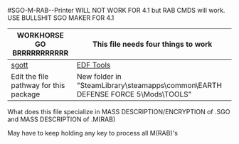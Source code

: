 #SGO-M-RAB--Printer WILL NOT WORK FOR 4.1 but RAB CMDS will work. USE BULLSHIT SGO MAKER FOR 4.1

| WORKHORSE GO BRRRRRRRRRRR | This file needs four things to work |
| ------ | ------ |
| [sgott](https://github.com/zeddidragon/sgott) | [EDF Tools](https://gitlab.com/kittopiacreator/edf-tools) |
| Edit the file pathway for this package | New folder in "SteamLibrary\steamapps\common\EARTH DEFENSE FORCE 5\Mods\TOOLS" |

What does this file specialize in MASS DESCRIPTION/ENCRYPTION of .SGO and MASS DESCRIPTION of .M(RAB)

May have to keep holding any key to process all M(RAB)'s
